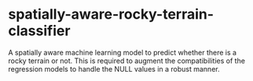 # spatially-aware-rocky-terrain-classifier
A spatially aware machine learning model to predict whether there is a rocky terrain or not. This is required to augment the compatibilities of the regression models to handle the NULL values in a robust manner.
